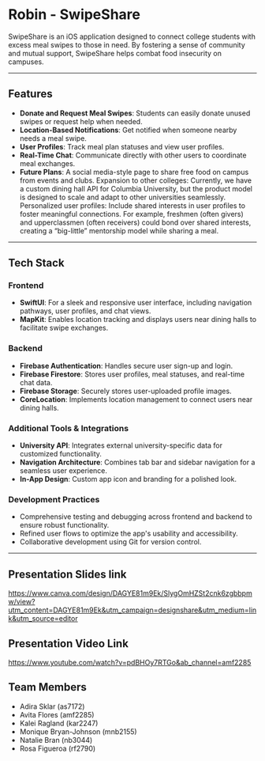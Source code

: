 # Robin - SwipeShare

SwipeShare is an iOS application designed to connect college students with excess meal swipes to those in need. By fostering a sense of community and mutual support, SwipeShare helps combat food insecurity on campuses.

---

## Features

- **Donate and Request Meal Swipes**: Students can easily donate unused swipes or request help when needed.
- **Location-Based Notifications**: Get notified when someone nearby needs a meal swipe.
- **User Profiles**: Track meal plan statuses and view user profiles.
- **Real-Time Chat**: Communicate directly with other users to coordinate meal exchanges.
- **Future Plans**: A social media-style page to share free food on campus from events and clubs. Expansion to other colleges: Currently, we have a custom dining hall API for Columbia University, but the product model is designed to scale and adapt to other universities seamlessly. Personalized user profiles: Include shared interests in user profiles to foster meaningful connections. For example, freshmen (often givers) and upperclassmen (often receivers) could bond over shared interests, creating a “big-little” mentorship model while sharing a meal.

---

## Tech Stack

### Frontend
- **SwiftUI**: For a sleek and responsive user interface, including navigation pathways, user profiles, and chat views.
- **MapKit**: Enables location tracking and displays users near dining halls to facilitate swipe exchanges.

### Backend
- **Firebase Authentication**: Handles secure user sign-up and login.
- **Firebase Firestore**: Stores user profiles, meal statuses, and real-time chat data.
- **Firebase Storage**: Securely stores user-uploaded profile images.
- **CoreLocation**: Implements location management to connect users near dining halls.

### Additional Tools & Integrations
- **University API**: Integrates external university-specific data for customized functionality.
- **Navigation Architecture**: Combines tab bar and sidebar navigation for a seamless user experience.
- **In-App Design**: Custom app icon and branding for a polished look.

### Development Practices
- Comprehensive testing and debugging across frontend and backend to ensure robust functionality.
- Refined user flows to optimize the app's usability and accessibility.
- Collaborative development using Git for version control.

---

## Presentation Slides link
https://www.canva.com/design/DAGYE81m9Ek/SlygOmHZSt2cnk6zgbbpmw/view?utm_content=DAGYE81m9Ek&utm_campaign=designshare&utm_medium=link&utm_source=editor

## Presentation Video Link
https://www.youtube.com/watch?v=pdBHOy7RTGo&ab_channel=amf2285



## Team Members
- Adira Sklar (as7172)
- Avita Flores (amf2285)
- Kalei Ragland (kar2247)
- Monique Bryan-Johnson (mnb2155)
- Natalie Bran (nb3044)
- Rosa Figueroa (rf2790)
